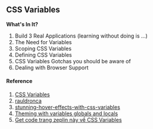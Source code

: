 ## CSS Variables

**What's In It?**
1. Build 3 Real Applications (learning without doing is ...)
2. The Need for Variables
3. Scoping CSS Variables
4. Defining CSS Variables
5. CSS Variables Gotchas you should be aware of
6. Dealing with Browser Support

#### Reference

1. [CSS Variables](https://atomiks.github.io/30-seconds-of-css/)
1. [rauldronca](https://codepen.io/rauldronca/pen/WMayrP)
1. [stunning-hover-effects-with-css-variables](https://blog.prototypr.io/stunning-hover-effects-with-css-variables-f855e7b95330)
1. [Theming with variables globals and locals](https://css-tricks.com/theming-with-variables-globals-and-locals/)
1. [Get code trang zeplin này về CSS Variables](https://zeplin.io/)


